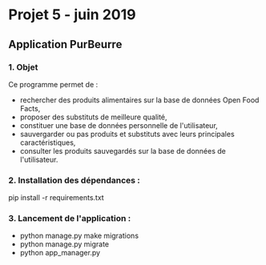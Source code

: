 # Projet 5 - juin 2019

## Application PurBeurre

### 1. Objet

Ce programme permet de :
- rechercher des produits alimentaires sur la base de données Open Food Facts,
- proposer des substituts de meilleure qualité,
- constituer une base de données personnelle de l'utilisateur,
- sauvergarder ou pas produits et substituts avec leurs principales caractéristiques,
- consulter les produits sauvegardés sur la base de données de l'utilisateur.

### 2. Installation des dépendances :

pip install -r requirements.txt

### 3. Lancement de l'application :

- python manage.py make migrations
- python manage.py migrate
- python app_manager.py
